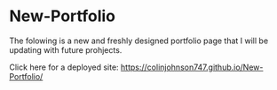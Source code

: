 # New-Portfolio

The folowing is a new and freshly designed portfolio page that I will be updating with future prohjects.

Click here for a deployed site:  https://colinjohnson747.github.io/New-Portfolio/
